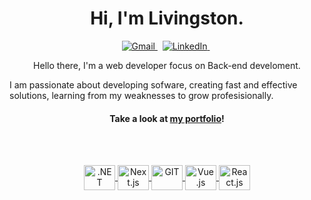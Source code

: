 <p>
  <h1 align="center">Hi, I'm Livingston.</h1>
</p>

<p align="center">
  <a href="mailto:livingstonreynoso@gmail.com">
    <img src="https://img.shields.io/badge/Gmail-D14836?style=for-the-badge&logo=gmail&logoColor=white" alt="Gmail"/>
  </a>
  &nbsp;
  <a href="https://www.linkedin.com/in/livingston-lyttle-reynoso-7b7092108/">
    <img src="https://img.shields.io/badge/LinkedIn-0077B5?style=for-the-badge&logo=linkedin&logoColor=white" alt="LinkedIn"/>
  </a>
  &nbsp;
</p>

<p align="center">
  Hello there, I'm a web developer focus on Back-end develoment.<br />

  I am passionate about developing sofware, creating fast and effective solutions, learning from my weaknesses to grow profesisionally.


<h4 align="center">
  Take a look at <a href="https://livingston12.github.io/">my portfolio</a>!
</h4>

<br />
<br />

<p align="center">
  <a href="https://dotnet.microsoft.com/en-us/download">
    <img align="center" alt=".NET" height="40" width="50" src="https://upload.wikimedia.org/wikipedia/commons/e/ee/.NET_Core_Logo.svg">
  </a>

  <a href="https://www.microsoft.com/en-us/sql-server/sql-server-downloads">
    <img align="center" alt="Next.js" height="40" width="50" src="https://www.svgrepo.com/show/331760/sql-database-generic.svg" />
  </a>
  
  <a href="https://git-scm.com/">
    <img align="center" alt="GIT" height="40" width="50" src="https://upload.wikimedia.org/wikipedia/commons/thumb/3/3f/Git_icon.svg/1200px-Git_icon.svg.png" />
   </a>

  <a href="https://vuejs.org/">
    <img align="center" alt="Vue.js" height="40" width="50" src="https://cdn.jsdelivr.net/gh/devicons/devicon/icons/vuejs/vuejs-original.svg" />
  </a>

  <a href="https://reactjs.org/">
    <img align="center" alt="React.js" height="40" width="50" src="https://www.svgrepo.com/show/331760/sql-database-generic.svg">
  </a>


</p>
